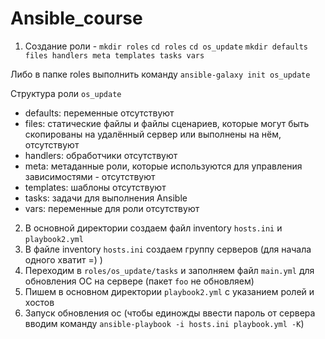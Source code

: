 # Ansible_course
1. Cоздание роли -
`mkdir roles`
`cd roles`
`cd os_update`
`mkdir defaults files handlers meta templates tasks vars`
 
Либо в папке roles выполнить команду `ansible-galaxy init os_update`

Структура роли `os_update`
- defaults: переменные отсутствуют
- files: статические файлы и файлы сценариев, которые могут быть скопированы на удалённый сервер или выполнены на нём, отсутствуют
- handlers: обработчики отсутствуют
- meta: метаданные роли, которые используются для управления зависимостями - отсутствуют
- templates: шаблоны отсутствуют
- tasks: задачи для выполнения Ansible
- vars: переменные для роли отсутствуют

2. В основной директории создаем файл inventory `hosts.ini` и `playbook2.yml` 
3. В файле inventory `hosts.ini` создаем группу серверов (для начала одного хватит =) )
4. Переходим в `roles/os_update/tasks` и заполняем файл `main.yml` для обновления ОС на сервере (пакет `foo` не обновляем)
5. Пишем в основном директории `playbook2.yml` с указанием ролей и хостов
6. Запуск обновления ос (чтобы единожды ввести пароль от сервера вводим команду
`ansible-playbook -i hosts.ini playbook.yml -K`)